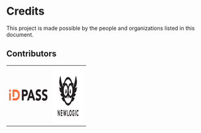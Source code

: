 # Credits

This project is made possible by the people and organizations listed in this document.

## Contributors

<table border="0" style="border:white 0px solid"><tr>
<td> <img src="docs/images/id_pass_logo.svg" width="100" height="30"> </td>
<td> <img src="docs/images/newlogic_logo.svg" width="80" height="150"> </td>
</tr></table>
